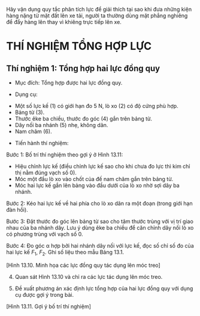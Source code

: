 Hãy vận dụng quy tắc phân tích lực để giải thích tại sao khi đưa những kiện hàng nặng từ mặt đất lên xe tải, người ta thường dùng mặt phẳng nghiêng để đẩy hàng lên thay vì khiêng trực tiếp lên xe.

# THÍ NGHIỆM TỔNG HỢP LỰC

## Thí nghiệm 1: Tổng hợp hai lực đồng quy

* Mục đích: Tổng hợp được hai lực đồng quy.

* Dụng cụ:
- Một số lực kế (1) có giới hạn đo 5 N, lò xo (2) có độ cứng phù hợp.
- Bảng từ (3).
- Thước êke ba chiều, thước đo góc (4) gắn trên bảng từ.
- Dây nối ba nhánh (5) nhẹ, không dãn.
- Nam châm (6).

* Tiến hành thí nghiệm:

Bước 1: Bố trí thí nghiệm theo gợi ý ở Hình 13.11:
- Hiệu chỉnh lực kế (điều chỉnh lực kế sao cho khi chưa đo lực thì kim chỉ thị nằm đúng vạch số 0).
- Móc một đầu lò xo vào chốt của đế nam châm gắn trên bảng từ.
- Móc hai lực kế gắn lên bảng vào đầu dưới của lò xo nhờ sợi dây ba nhánh.

Bước 2: Kéo hai lực kế về hai phía cho lò xo dãn ra một đoạn (trong giới hạn đàn hồi).

Bước 3: Đặt thước đo góc lên bảng từ sao cho tâm thước trùng với vị trí giao nhau của ba nhánh dây. Lưu ý dùng êke ba chiều để căn chỉnh dây nối lò xo có phương trùng với vạch số 0.

Bước 4: Đo góc α hợp bởi hai nhánh dây nối với lực kế, đọc số chỉ số đo của hai lực kế $F_1$, $F_2$. Ghi số liệu theo mẫu Bảng 13.1.

[Hình 13.10. Minh họa các lực đồng quy tác dụng lên móc treo]

4. Quan sát Hình 13.10 và chỉ ra các lực tác dụng lên móc treo.

5. Đề xuất phương án xác định lực tổng hợp của hai lực đồng quy với dụng cụ được gợi ý trong bài.

[Hình 13.11. Gợi ý bố trí thí nghiệm]